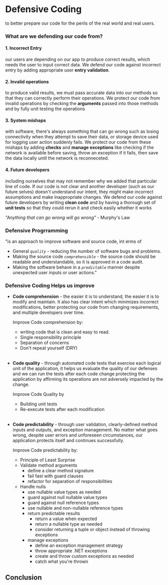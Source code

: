 # Defensive Coding

to better prepare our code for the perils of the real world and real users.

### What are we defending our code from?

#### 1. **Incorrect Entry**
our users are depending on our app to produce correct results, which needs the user to input correct data. We defend our code against incorrect entry by adding appropriate user **entry validation**.

#### 2. **Invalid operations**
to produce valid results, we must pass accurate data into our methods so that they can correctly perform their operations. We protect our code from invalid operations by checking the **arguments** passed into those methods and by fully unit testing the operations

#### 3. **System mishaps**
with software, there's always something that can go wrong such as losing connectivity when they attempt to save their data, or storage device used for logging user action suddenly fails. We protect our code from these mishaps by adding **checks** and **manage exceptions** like checking if the network is available before saving, throw an exception if it fails, then save the data locally until the network is reconneceted.

#### 4. **Future developers**
including ourselves that may not remember why we added that particular line of code. If our code is not clear and another developer (such as our future selves) doesn't understand our intent, they might make incorrect assumptions and make inappropriate changes. We defend our code against future developers by writing **clean code** and by having a thorough set of **unit tests** so that they could rerun it and check easily whether it works

*"Anything that can go wrong will go wrong"* - Murphy's Law

### Defensive Progrramming
"is an approach to improve software and source code, int erms of
- General *`quality`* - reducing the number of software bugs and problems.
- Making the source code *`comprehensible`* - the source code should be readable and understandable, so it is approved in a code audit.
- Making the software behave in a *`predictable`* manner despite unexpected user inputs or user actions."

 ### Defensive Coding Helps us improve
 - **Code comprehension** - the easier it is to understand, the easier it is to modify and maintain. It also has clear intent which minimizes incorrect modifications, better protecting our code from changing requirements, and multiple developers over time.

    Improve Code comprehension by:
    - writing code that is clean and easy to read.
    - Single responsibility principle
    - Separation of concerns
    - Don't repeat yourself (DRY)
<br><br>

 - **Code quality** - through automated code tests that exercise each logical unit of the application, it helps us evaluate the quality of our defenses and we can run the tests after each code change protecting the application by affirming its operations are not adversely impacted by the change.

    Improve Code Quality by
    - Building unit tests
    - Re-execute tests after each modification
<br><br>

 - **Code predictability** - through user validation, clearly-defined method inputs and outputs, and exception management. No matter what goes wrong, despite user errors and unforeseen circumstances, our application protects itself and continues successfully.
    
    Improve Code predictability by:
    - Principle of Least Surprise
    - Validate method arguments
        - define a clear method signature
        - fail fast with guard clauses
        - refactor for separation of responsibilities
    - Handle nulls
        - use nullable value types as needed
        - guard against null nullable value types
        - guard against null reference types
        - use nullable and non-nullable reference types
        - return predictable results
            - return a value when expected
            - return a nullable type as needed
            - consider returning a tuple or object instead of throwing exceptions
        - manage exceptions
            - define an exception management strategy
            - throw appropriate .NET exceptions
            - create and throw custom exceptions as needed
            - catch what you're thrown
 ## Conclusion

